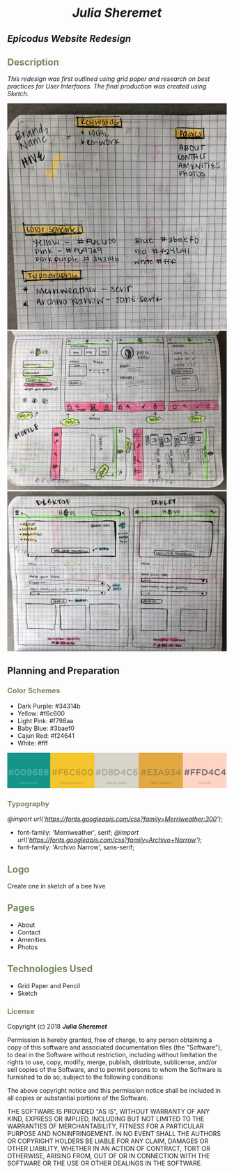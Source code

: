 # _<p align="center">Julia Sheremet</p>_

## _Epicodus Website Redesign_

## <span style="color:#74875d;">Description</span>

_This redesign was first outlined using grid paper and research on best practices for User Interfaces. The final production was created using Sketch._

![Screenshot](sketch/notes.jpeg)
![Screenshot](sketch/mobile.jpeg)![Screenshot](sketch/tabletDesktop.jpeg)

## Planning and Preparation

### <span style="color:#74875d;">Color Schemes</span>

* Dark Purple: #34314b
* Yellow: #f6c600
* Light Pink: #f798aa
* Baby Blue: #3baef0
* Cajun Red: #f24641
* White: #fff

![Screenshot](wireframe/colorPalette.png)

### <span style="color:#74875d;">Typography</span>

_@import url('https://fonts.googleapis.com/css?family=Merriweather:300');_
* font-family: 'Merriweather', serif;
_@import url('https://fonts.googleapis.com/css?family=Archivo+Narrow');_
* font-family: 'Archivo Narrow', sans-serif;

## <span style="color:#74875d;">Logo</span>
 Create one in sketch of a bee hive

## <span style="color:#74875d;">Pages</span>
* About
* Contact
* Amenities
* Photos

## <span style="color:#74875d;">Technologies Used</span>

* Grid Paper and Pencil
* Sketch

### <span style="color:#74875d;">License</span>

Copyright (c) 2018 ****_Julia Sheremet_****

Permission is hereby granted, free of charge, to any person obtaining a copy of this software and associated documentation files (the "Software"), to deal in the Software without restriction, including without limitation the rights to use, copy, modify, merge, publish, distribute, sublicense, and/or sell copies of the Software, and to permit persons to whom the Software is furnished to do so, subject to the following conditions:

The above copyright notice and this permission notice shall be included in all copies or substantial portions of the Software.

THE SOFTWARE IS PROVIDED "AS IS", WITHOUT WARRANTY OF ANY KIND, EXPRESS OR IMPLIED, INCLUDING BUT NOT LIMITED TO THE WARRANTIES OF MERCHANTABILITY, FITNESS FOR A PARTICULAR PURPOSE AND NONINFRINGEMENT. IN NO EVENT SHALL THE AUTHORS OR COPYRIGHT HOLDERS BE LIABLE FOR ANY CLAIM, DAMAGES OR OTHER LIABILITY, WHETHER IN AN ACTION OF CONTRACT, TORT OR OTHERWISE, ARISING FROM, OUT OF OR IN CONNECTION WITH THE SOFTWARE OR THE USE OR OTHER DEALINGS IN THE SOFTWARE.
